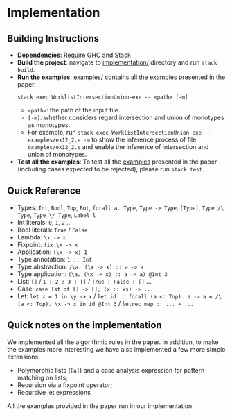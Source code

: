 # Implementation

## Building Instructions

- **Dependencies**: Require [GHC](https://www.haskell.org/downloads/) and [Stack](https://docs.haskellstack.org/en/stable/README/)
- **Build the project**: navigate to [implementation/](./) directory and run `stack build`.
- **Run the examples**: [examples/](./examples) contains all the examples presented in the paper.
    ```
    stack exec WorklistIntersectionUnion-exe -- <path> [-m]
    ```
    - `<path>`: the path of the input file.
    - `[-m]`: whether considers regard intersection and union of monotypes as monotypes.
    - For example, run `stack exec WorklistIntersectionUnion-exe -- examples/ex12_2.e -m` to show the inference process of file `examples/ex12_2.e` and enable the inference of intersection and union of monotypes.
- **Test all the examples**: To test all the [examples](./examples) presented in the paper (including cases expected to be rejected), please run `stack test`.

## Quick Reference

* Types: `Int`, `Bool`, `Top`, `Bot`, `forall a. Type`, `Type -> Type`, `[Type]`, `Type /\ Type`, `Type \/ Type`, `Label l`
* Int literals: `0`, `1`, `2` ...
* Bool literals: `True` / `False`
* Lambda: `\x -> x`
* Fixpoint: `fix \x -> x`
* Application: `(\x -> x) 1`
* Type annotation: `1 :: Int`
* Type abstraction: `/\a. (\x -> x) :: a -> a`
* Type application: `(\a. (\x -> x) :: a -> a) @Int 3`
* List: `[]` / `1 : 2 : 3 : []` / `True : False : []` ...
* Case: `case lst of [] -> []; (x :: xs) -> ...`
* Let: `let x = 1 in \y -> x` / `let id :: forall (a <: Top). a -> a = /\(a <: Top). \x -> x in id @Int 3` / `letrec map :: ... = ...`

## Quick notes on the implementation

We implemented all the algorithmic rules in the paper. In addition, to make the
examples more interesting we have also implemented a few more simple extensions:

- Polymorphic lists (`[a]`) and a case analysis expression for
pattern matching on lists;
- Recursion via a fixpoint operator;
- Recursive let expressions

All the examples provided in the paper run in our implementation. 
